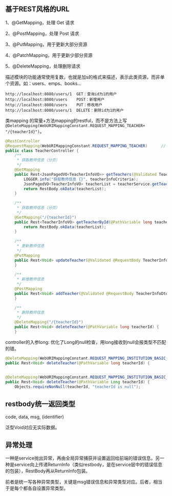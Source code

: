 ## 基于REST风格的URL

1、@GetMapping，处理 Get 请求 

2、@PostMapping，处理 Post 请求 

3、@PutMapping，用于更新大部分资源 　

4、@PatchMapping，用于更新少部分资源

5、@DeleteMapping，处理删除请求 　

描述模块的功能通常使用复数，也就是加s的格式来描述，表示此类资源，而非单个资源。如：users、emps、books…
```
http://localhost:8080/users/1  GET：查询id为1的用户
http://localhost:8080/users    POST：新增用户
http://localhost:8080/users    PUT：修改用户
http://localhost:8080/users/1  DELETE：删除id为1的用户
```

类mapping 的常量+方法mapping的restful，而不是方法上写`@DeleteMapping(WebURIMappingConstant.REQUEST_MAPPING_TEACHER+ "/{teacherId}")`。

```java
@RestController
@RequestMapping(WebURIMappingConstant.REQUEST_MAPPING_TEACHER)		// "/users"
public class TeacherController {
    /**
     * 获取教师信息（分页）
     */
    @GetMapping
    public Rest<JsonPagedVO<TeacherInfoVO>> getTeachers(@Validated TeacherInfoCriteria teacherInfoCriteria) {
        LOGGER.info("获取教师信息 {}", teacherInfoCriteria);
        JsonPagedVO<TeacherInfoVO> teacherList = teacherService.getTeacherList(teacherInfoCriteria);
        return RestBody.okData(teacherList);
    }
    
    /**
     * 获取教师信息（分页）
     */
    @GetMapping("/{teacherId}")
    public Rest<TeacherInfoVO> getTeacherById(@PathVariable long teacherId) {
        return RestBody.okData(teacherList);
    }
    
    /**
     * 更新教师信息
     */
    @PutMapping
    public Rest<Void> updateTeacher(@Validated @RequestBody TeacherInfoDto teacherInfoDto) {
    }
    
    /**
     * 新增教师信息
     */
    @PostMapping
    public Rest<Void> addTeacher(@Validated @RequestBody TeacherInfoDto teacherInfoDto) {
    }
    
    /**
     * 删除教师信息
     */
    @DeleteMapping("/{teacherId}")
    public Rest<Void> deleteTeacher(@PathVariable long teacherId) {
    }
```

controller的入参long: 优化了Long的null检查，用long接收到null会报类型不匹配的错。

```java
@DeleteMapping(WebURIMappingConstant.REQUEST_MAPPING_INSTITUTION_BASIC_TEACHER + "/{teacherId}")
public Rest<Void> deleteTeacher(@PathVariable long teacherId) {
    
    
@DeleteMapping(WebURIMappingConstant.REQUEST_MAPPING_INSTITUTION_BASIC_TEACHER + "/{teacherId}")
public Rest<Void> deleteTeacher(@PathVariable Long teacherId) {
    Objects.requireNonNull(teacherId, "teacherId is null");
```

## restbody统一返回类型

code, data, msg, (identifier)

泛型Void对应无实际数据。

## 异常处理

一种是service抛出异常，再由全局异常捕获并设置返回给前端的错误信息。另一种是service向上传递ReturnInfo（类似restbody，是在service层中的错误信息的包装），RestBody再从ReturnInfo包装。

前者是统一写各种异常类型，关键是msg错误信息和异常类型对应。后者，相当于是每个都各自设置异常类型。



